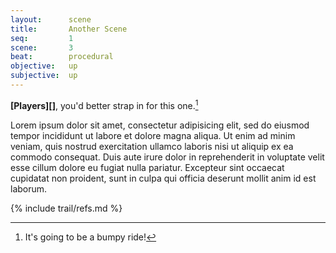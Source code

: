 ```yaml
---
layout:      scene
title:       Another Scene
seq:         1
scene:       3
beat:        procedural
objective:   up
subjective:  up
---
```



**[Players][]**, you'd better strap in for this one.[^0]

Lorem ipsum dolor sit amet, consectetur adipisicing elit, sed do eiusmod
tempor incididunt ut labore et dolore magna aliqua. Ut enim ad minim veniam,
quis nostrud exercitation ullamco laboris nisi ut aliquip ex ea commodo
consequat. Duis aute irure dolor in reprehenderit in voluptate velit esse
cillum dolore eu fugiat nulla pariatur. Excepteur sint occaecat cupidatat non
proident, sunt in culpa qui officia deserunt mollit anim id est laborum.

[^0]: It's going to be a bumpy ride!


{% include trail/refs.md %}
